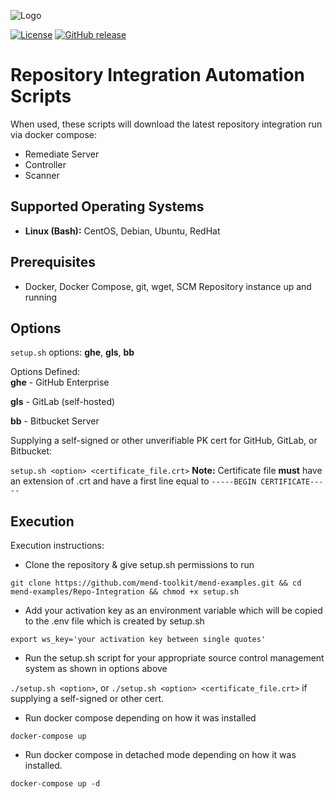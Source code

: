 ![Logo](https://resources.mend.io/mend-sig/logo/mend-dark-logo-horizontal.png)  

[![License](https://img.shields.io/badge/License-Apache%202.0-yellowgreen.svg)](https://opensource.org/licenses/Apache-2.0)
[![GitHub release](https://img.shields.io/github/release/mend-examples/ws-template.svg)](https://github.com/mend-examples/ws-template/releases/latest)  
# Repository Integration Automation Scripts
When used, these scripts will download the latest repository integration run via docker compose:
- Remediate Server
- Controller
- Scanner

## Supported Operating Systems
- **Linux (Bash):**	CentOS, Debian, Ubuntu, RedHat

## Prerequisites
- Docker, Docker Compose, git, wget, SCM Repository instance up and running

## Options
`setup.sh` options: **ghe**, **gls**, **bb**

Options Defined:  
**ghe** - GitHub Enterprise

**gls** - GitLab (self-hosted)

**bb** - Bitbucket Server

Supplying a self-signed or other unverifiable PK cert for GitHub, GitLab, or Bitbucket:

`setup.sh <option> <certificate_file.crt>`  **Note:** Certificate file **must** have an extension of .crt and have a first line equal to `-----BEGIN CERTIFICATE-----`

## Execution
Execution instructions:  

- Clone the repository & give setup.sh permissions to run

```git clone https://github.com/mend-toolkit/mend-examples.git && cd mend-examples/Repo-Integration && chmod +x setup.sh```
- Add your activation key as an environment variable which will be copied to the .env file which is created by setup.sh

```export ws_key='your activation key between single quotes'```
- Run the setup.sh script for your appropriate source control management system as shown in options above

```./setup.sh <option>```, or ```./setup.sh <option> <certificate_file.crt>``` if supplying a self-signed or other cert.
- Run docker compose depending on how it was installed

```docker-compose up``` 

- Run docker compose in detached mode depending on how it was installed.

```docker-compose up -d```
